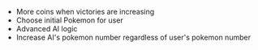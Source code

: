 - More coins when victories are increasing
- Choose initial Pokemon for user
- Advanced AI logic
- Increase AI's pokemon number regardless of user's pokemon number